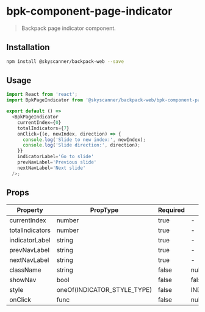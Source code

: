 # bpk-component-page-indicator

> Backpack page indicator component.

## Installation

```sh
npm install @skyscanner/backpack-web --save
```

## Usage

```js
import React from 'react';
import BpkPageIndicator from '@skyscanner/backpack-web/bpk-component-page-indicator';

export default () =>
  <BpkPageIndicator
    currentIndex={0}
    totalIndicators={7}
    onClick={(e, newIndex, direction) => {
      console.log('Slide to new index:', newIndex);
      console.log('Slide direction:', direction);
    }}
    indicatorLabel='Go to slide'
    prevNavLabel='Previous slide'
    nextNavLabel='Next slide'
  />;
```

## Props

| Property        | PropType                    | Required | Default Value                |
|-----------------|-----------------------------|----------|------------------------------|
| currentIndex    | number                      | true     | -                            |
| totalIndicators | number                      | true     | -                            |
| indicatorLabel  | string                      | true     | -                            |
| prevNavLabel    | string                      | true     | -                            |
| nextNavLabel    | string                      | true     | -                            |
| className       | string                      | false    | null                         |
| showNav         | bool                        | false    | false                        |
| style           | oneOf(INDICATOR_STYLE_TYPE) | false    | INDICATOR_STYLE_TYPE.default |
| onClick         | func                        | false    | null                         |

